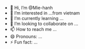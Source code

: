 - 👋 Hi, I’m @Mie-hanh
- 👀 I’m interested in ...from vietnam
- 🌱 I’m currently learning ...
- 💞️ I’m looking to collaborate on ...
- 📫 How to reach me ...
- 😄 Pronouns: ...
- ⚡ Fun fact: ...

<!---
Mie-hanh/Mie-hanh is a ✨ special ✨ repository because its `README.md` (this file) appears on your GitHub profile.
You can click the Preview link to take a look at your changes.
--->
